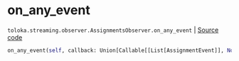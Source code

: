 # on_any_event
`toloka.streaming.observer.AssignmentsObserver.on_any_event` | [Source code](https://github.com/Toloka/toloka-kit/blob/v1.2.2/src/streaming/observer.py#L389)

```python
on_any_event(self, callback: Union[Callable[[List[AssignmentEvent]], None], Callable[[List[AssignmentEvent]], Awaitable[None]]])
```

